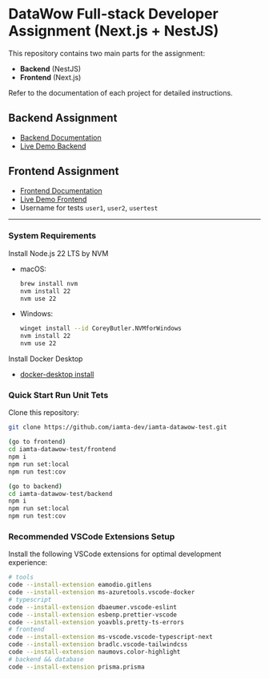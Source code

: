 # DataWow Full-stack Developer Assignment (Next.js + NestJS)

This repository contains two main parts for the assignment:
- **Backend** (NestJS)
- **Frontend** (Next.js)

Refer to the documentation of each project for detailed instructions.

## Backend Assignment
- [Backend Documentation](./backend/README.md)
- [Live Demo Backend](https://iamta-dwtestapi.ddns.net/api-docs)

## Frontend Assignment
- [Frontend Documentation](./frontend/README.md)
- [Live Demo Frontend](https://iamta-datawowtest.ddns.net)
- Username for tests `user1`, `user2`, `usertest`
---

### System Requirements

Install Node.js 22 LTS by NVM
- macOS:  
  ```sh
  brew install nvm
  nvm install 22
  nvm use 22
  ```

- Windows:  
  ```sh
  winget install --id CoreyButler.NVMforWindows
  nvm install 22
  nvm use 22
  ```
Install Docker Desktop
- [docker-desktop install](https://www.docker.com/products/docker-desktop/)

### Quick Start Run Unit Tets
Clone this repository:
```bash
git clone https://github.com/iamta-dev/iamta-datawow-test.git

(go to frontend)
cd iamta-datawow-test/frontend
npm i
npm run set:local
npm run test:cov

(go to backend)
cd iamta-datawow-test/backend
npm i
npm run set:local
npm run test:cov
```

### Recommended VSCode Extensions Setup
Install the following VSCode extensions for optimal development experience:
```sh
# tools
code --install-extension eamodio.gitlens
code --install-extension ms-azuretools.vscode-docker
# typescript
code --install-extension dbaeumer.vscode-eslint
code --install-extension esbenp.prettier-vscode
code --install-extension yoavbls.pretty-ts-errors
# frontend
code --install-extension ms-vscode.vscode-typescript-next
code --install-extension bradlc.vscode-tailwindcss
code --install-extension naumovs.color-highlight
# backend && database
code --install-extension prisma.prisma
```